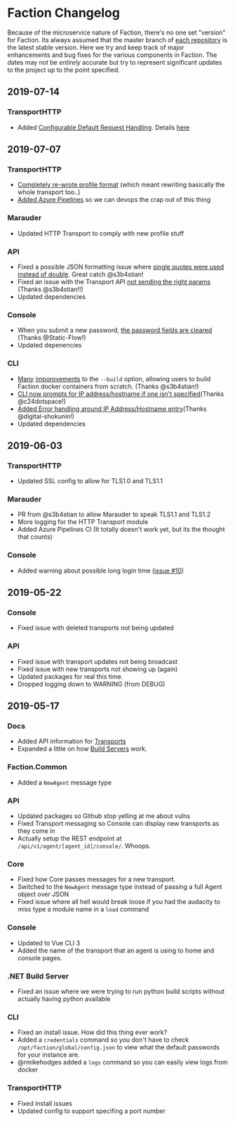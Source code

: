 # Faction Changelog
Because of the microservice nature of Faction, there's no one set "version" for Faction. Its always assumed that the master branch of [each repository](https://github.com/FactionC2) is the latest stable version. Here we try and keep track of major enhancements and bug fixes for the various components in Faction. The dates may not be _entirely_ accurate but try to represent significant updates to the project up to the point specified.

## 2019-07-14
### TransportHTTP
* Added [Configurable Default Request Handling](https://github.com/FactionC2/TransportHTTP/pull/7). Details [here](https://github.com/FactionC2/TransportHTTP#default-response)

## 2019-07-07
### TransportHTTP
* [Completely re-wrote profile format](https://github.com/FactionC2/TransportHTTP/pull/5) (which meant rewriting basically the whole transport too..)
* [Added Azure Pipelines](https://github.com/FactionC2/TransportHTTP/pull/5) so we can devops the crap out of this thing

### Marauder
* Updated HTTP Transport to comply with new profile stuff

### API
* Fixed a possible JSON formatting issue where [single quotes were used instead of double](https://github.com/FactionC2/API/pull/32). Great catch @s3b4stian!
* Fixed an issue with the Transport API [not sending the right params](https://github.com/FactionC2/API/pull/18/) (Thanks @s3b4stian!!)
* Updated dependencies

### Console
* When you submit a new password, [the password fields are cleared](https://github.com/FactionC2/Console/pull/10) (Thanks @Static-Flow!)
* Updated depenencies

### CLI
* [Many](https://github.com/FactionC2/CLI/pull/13) [imporovements](https://github.com/FactionC2/CLI/pull/17) to the `--build` option, allowing users to build Faction docker containers from scratch. (Thanks @s3b4stian!)
* [CLI now prompts for IP address/hostname if one isn't specified](https://github.com/FactionC2/CLI/pull/11)(Thanks @c24dotspace!)
* [Added Error handling around IP Address/Hostname entry](https://github.com/FactionC2/CLI/pull/9)(Thanks @digital-shokunin!)
* Updated dependencies

## 2019-06-03
### TransportHTTP
* Updated SSL config to allow for TLS1.0 and TLS1.1

### Marauder
* PR from @s3b4stian to allow Marauder to speak TLS1.1 and TLS1.2
* More logging for the HTTP Transport module
* Added Azure Pipelines CI (It totally doesn't work yet, but its the thought that counts)

### Console
* Added warning about possible long login time ([issue #10](https://github.com/FactionC2/Faction/issues/10))

## 2019-05-22
### Console
* Fixed issue with deleted transports not being updated

### API
* Fixed issue with transport updates not being broadcast
* Fixed issue with new transports not showing up (again)
* Updated packages for real this time.
* Dropped logging down to WARNING (from DEBUG)

## 2019-05-17
### Docs
* Added API information for [Transports](https://www.factionc2.com/docs/development/api/#transport)
* Expanded a little on how [Build Servers](https://www.factionc2.com/docs/components/#build-servers) work.

### Faction.Common
* Added a `NewAgent` message type

### API
* Updated packages so Github stop yelling at me about vulns
* Fixed Transport messaging so Console can display new transports as they come in
* Actually setup the REST endpoint at `/api/v1/agent/[agent_id]/console/`. Whoops.

### Core
* Fixed how Core passes messages for a new transport.
* Switched to the `NewAgent` message type instead of passing a full Agent object over JSON
* Fixed issue where all hell would break loose if you had the audacity to miss type a module name in a `load` command

### Console
* Updated to Vue CLI 3
* Added the name of the transport that an agent is using to home and console pages.

### .NET Build Server
* Fixed an issue where we were trying to run python build scripts without actually having python available

### CLI
* Fixed an install issue. How did this thing ever work?
* Added a `credentials` command so you don't have to check `/opt/faction/global/config.json` to view what the default passwords for your instance are.
* @rmikehodges added a `logs` command so you can easily view logs from docker

### TransportHTTP
* Fixed install issues
* Updated config to support specifing a port number
